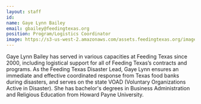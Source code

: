 ```yaml
---
layout: staff
id: 
name: Gaye Lynn Bailey
email: gbailey@feedingtexas.org
position: Program/Logistics Coordinator
image: https://s3-us-west-2.amazonaws.com/assets.feedingtexas.org/images/staff/gaye-lynn-bailey.JPG
---
```

Gaye Lynn Bailey has served in various capacities at Feeding Texas since 2000, including logistical support for all of Feeding Texas’s contracts and programs. As the Feeding Texas Disaster Lead, Gaye Lynn ensures an immediate and effective coordinated response from Texas food banks during disasters, and serves on the state VOAD (Voluntary Organizations Active in Disaster). She has bachelor's degrees in Business Administration and Religious Education from Howard Payne University.
